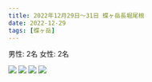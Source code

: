 ```yaml
---
title: 2022年12月29日〜31日 蝶ヶ岳長堀尾根
date: 2022-12-29
tags: [蝶ヶ岳]
---
```


男性: 2名
女性: 2名

![](/2022/12/29/20221229-2/18.jpg)
![](/2022/12/29/20221229-2/19.jpg)
![](/2022/12/29/20221229-2/20.jpg)
![](/2022/12/29/20221229-2/21.jpg)
